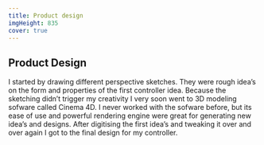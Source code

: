 ```yaml
---
title: Product design
imgHeight: 835
cover: true
---
```

## Product Design
I started by drawing different perspective sketches. They were rough idea’s on the form and properties of the first controller idea. Because the sketching didn’t trigger my creativity I very soon went to 3D modeling sofware called Cinema 4D.
I never worked with the sofware before, but its ease of use and powerful rendering engine were great for generating new idea’s and designs. After digitising the first idea’s and tweaking it over and over again I got to the final design for my controller.